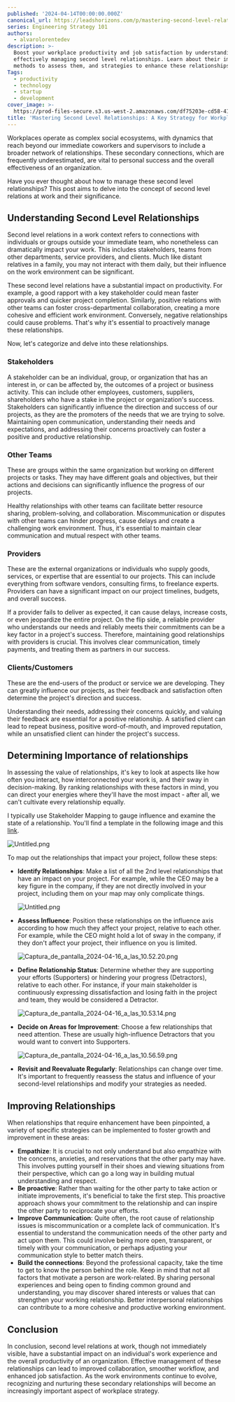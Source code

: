 ```yaml
---
published: '2024-04-14T00:00:00.000Z'
canonical_url: https://leadshorizons.com/p/mastering-second-level-relationships
series: Engineering Strategy 101
authors:
  - alvarolorentedev
description: >-
  Boost your workplace productivity and job satisfaction by understanding and
  effectively managing second level relationships. Learn about their impact,
  methods to assess them, and strategies to enhance these relationships.
Tags:
  - productivity
  - technology
  - startup
  - development
cover_image: >-
  https://prod-files-secure.s3.us-west-2.amazonaws.com/df75203e-cd58-41eb-8339-d5bf4288eb0e/007ebdba-70ba-422c-a0c7-790018bfb40f/1713242573205.jpg?X-Amz-Algorithm=AWS4-HMAC-SHA256&X-Amz-Content-Sha256=UNSIGNED-PAYLOAD&X-Amz-Credential=ASIAZI2LB4666NQ7HL4E%2F20250731%2Fus-west-2%2Fs3%2Faws4_request&X-Amz-Date=20250731T105714Z&X-Amz-Expires=3600&X-Amz-Security-Token=IQoJb3JpZ2luX2VjEKf%2F%2F%2F%2F%2F%2F%2F%2F%2F%2FwEaCXVzLXdlc3QtMiJHMEUCID2XKpkmUKfGgWWagcTb%2BSKOySx0IobPosOc5CtmsS8aAiEA3xEREImfccbu1R2sgppWTxLraN4xpXLQvJ9l2IVHm6QqiAQI0P%2F%2F%2F%2F%2F%2F%2F%2F%2F%2FARAAGgw2Mzc0MjMxODM4MDUiDPq%2BmCRrv0Oycvb1UCrcA1R2b7aznSDmF0zmTwzKlCrkPqMfl94kBZ3yCfSmU%2FXLQ4xy6TBCSZdYEFVgz%2B9VDJA3EHxavtIye741yF%2BSQ%2BTaL17aK5OqgyjALD6dzgpeeu9aOVkiqDrvl%2B2gb83WI95OBtttRPQJBRqMAtoVKcsAssKWFRJ%2Bjcf7uofdKOxGBSX7xobyOR3M6IyadHLTiplynPFVmNi5%2FjeJda0vyEBV%2F1ZJTr%2B5D73VtarNe81VIAiQFF%2Fp7r8ajT2iv6TN8x%2F9ftjYvnji4Qm%2BT6rYaaQWDYMOa6H1uG5m7zg09DmSSCMWD1otAb17aUuz6wK%2FW6JaYawtqJNWwb9dAvm%2FeblLbuZuXXEs%2F16CqU7mNvAh0ataaD3soSrbXCKUNiyUXRnl%2FG5W%2F%2FCwz4Dk30%2FzUprpfuRcAcGMkmw6ntUCscG26pJcuAsbQi9B8VT%2FnZ5cwFLKmzLmfpivhkoyTse%2BzO61LWAOTpEo9bql3fnnyIDql%2BYe%2FMH1ljy9KKBEniUqNu95E17eRl8mAGdKv%2F%2FJvhLYrV06467Fld8x6HnbaxyNXzTmfR3TA0zUOOkNpB1tXVXGc%2B%2F35nvnBXxMI%2F8x5%2FmadxR7I1QAtB6FX6ZUHg0AMp6ytU%2Bf6A8zvRV8MMaarMQGOqUBua85ef7BZY%2FuoqXuheDMDnmFvX64NWWuJ9jRkpAh8wgsS9Q%2FleBE7ZkBmw6DxlVDd4uVw2n0TSEdpktsAGz5Xq1aDWTg46kbpiXQ9zqRwTTIElBOIiGGSPENdrP%2B40NTrrRUKzOFe0Yx7sOZxLyUJ3%2Ft4cyk32v0ZE6LfeT25vRvXc8SC8V%2FIYy8v%2FcosgdLSnKzw4FbzS%2BA8p%2FFOBjrzU67oPYa&X-Amz-Signature=e0243ae2d7a6e3303c2fada0e441972bab89fc4c4562690c5ca122702bd85ae9&X-Amz-SignedHeaders=host&x-amz-checksum-mode=ENABLED&x-id=GetObject
title: 'Mastering Second Level Relationships: A Key Strategy for Workplace Success'
---
```


Workplaces operate as complex social ecosystems, with dynamics that reach beyond our immediate coworkers and supervisors to include a broader network of relationships. These secondary connections, which are frequently underestimated, are vital to personal success and the overall effectiveness of an organization.


Have you ever thought about how to manage these second level relationships? This post aims to delve into the concept of second level relations at work and their significance.


## Understanding Second Level Relationships


Second level relations in a work context refers to connections with individuals or groups outside your immediate team, who nonetheless can dramatically impact your work. This includes stakeholders, teams from other departments, service providers, and clients. Much like distant relatives in a family, you may not interact with them daily, but their influence on the work environment can be significant.


These second level relations have a substantial impact on productivity. For example, a good rapport with a key stakeholder could mean faster approvals and quicker project completion. Similarly, positive relations with other teams can foster cross-departmental collaboration, creating a more cohesive and efficient work environment. Conversely, negative relationships could cause problems. That's why it's essential to proactively manage these relationships.


Now, let's categorize and delve into these relationships.


### **Stakeholders**


 A stakeholder can be an individual, group, or organization that has an interest in, or can be affected by, the outcomes of a project or business activity. This can include other employees, customers, suppliers, shareholders who have a stake in the project or organization's success.
Stakeholders can significantly influence the direction and success of our projects, as they are the promoters of the needs that we are trying to solve. Maintaining open communication, understanding their needs and expectations, and addressing their concerns proactively can foster a positive and productive relationship. 


### **Other Teams** 


These are groups within the same organization but working on different projects or tasks. They may have different goals and objectives, but their actions and decisions can significantly influence the progress of our projects. 


Healthy relationships with other teams can facilitate better resource sharing, problem-solving, and collaboration. Miscommunication or disputes with other teams can hinder progress, cause delays and create a challenging work environment. Thus, it's essential to maintain clear communication and mutual respect with other teams.


### **Providers**


These are the external organizations or individuals who supply goods, services, or expertise that are essential to our projects. This can include everything from software vendors, consulting firms, to freelance experts. Providers can have a significant impact on our project timelines, budgets, and overall success. 


If a provider fails to deliver as expected, it can cause delays, increase costs, or even jeopardize the entire project. On the flip side, a reliable provider who understands our needs and reliably meets their commitments can be a key factor in a project's success. Therefore, maintaining good relationships with providers is crucial. This involves clear communication, timely payments, and treating them as partners in our success.


### **Clients/Customers**


These are the end-users of the product or service we are developing. They can greatly influence our projects, as their feedback and satisfaction often determine the project's direction and success. 


Understanding their needs, addressing their concerns quickly, and valuing their feedback are essential for a positive relationship. A satisfied client can lead to repeat business, positive word-of-mouth, and improved reputation, while an unsatisfied client can hinder the project's success.


## Determining Importance of relationships


In assessing the value of relationships, it's key to look at aspects like how often you interact, how interconnected your work is, and their sway in decision-making. By ranking relationships with these factors in mind, you can direct your energies where they'll have the most impact - after all, we can't cultivate every relationship equally.


I typically use Stakeholder Mapping to gauge influence and examine the state of a relationship. You'll find a template in the following image and this [link](https://excalidraw.com/#json=7qSzy52drnbwd6Sy8C2dz,bEm6jClB_RWoI3a6YV5QRg).


![Untitled.png](https://prod-files-secure.s3.us-west-2.amazonaws.com/df75203e-cd58-41eb-8339-d5bf4288eb0e/59d3a19f-5fef-4b4f-8971-39c02c627e98/Untitled.png?X-Amz-Algorithm=AWS4-HMAC-SHA256&X-Amz-Content-Sha256=UNSIGNED-PAYLOAD&X-Amz-Credential=ASIAZI2LB466YVTG5I34%2F20250731%2Fus-west-2%2Fs3%2Faws4_request&X-Amz-Date=20250731T105714Z&X-Amz-Expires=3600&X-Amz-Security-Token=IQoJb3JpZ2luX2VjEKf%2F%2F%2F%2F%2F%2F%2F%2F%2F%2FwEaCXVzLXdlc3QtMiJIMEYCIQCTzoUlfBQGvgV0yapOiKb8DBqO4NnuvQ6DRqz1zX8GowIhAKBuJVskgJaPHdVGbgyoV2WQxQyiqJY%2FK59bg3MM%2F8UcKogECND%2F%2F%2F%2F%2F%2F%2F%2F%2F%2FwEQABoMNjM3NDIzMTgzODA1Igw1HsQ%2FOiAcgS2Apfwq3AMyES5lQnodHHeh6A7XFA3XUoOjlw2H%2F%2B6GKH5jLKtapOU9TwRftHxZE34aaaJcDXxiUr9OaTaa%2BlqamSW61QvaMS5FGPrhFozdWvzlB%2F6R1e%2Fg2kMmTQmZqkcJuF0TDdDzyMjdnm%2BfUxBIgzBTtHRJSDlZUFxrLMTp2ZSvQRYrVzRfjMeEYlHmaTvN3HRBVTMu%2FGyjT5s%2BT%2F%2Bjjrj116ZqhKajJg4g1neNs9PNbakv715LBJ7hkTKOnWw%2FPILtOxxpUsEcjIGUXGJiIAckxO4pPcBRA%2B33mHevXrUtPk%2FYVYI5QQAHIQbMi185StEFadz02WDR%2BQFW99q%2FteLlzHSmTxG5A8rwm5qnHmPSzIBr7yuj3ar%2B31hV9R4dNq0fLHj5%2Fb0%2B9KtpfI%2BMHY%2FV68KlVbVzCSFmV7WxRbSAJaaLFRJGkwslnJOCPdRKO99Kr4CXJusfc97%2Bad2QbnGeykxzFEQWFVgP5aahRKZyrCVMA1phy611pCk0O03tPAXhaa4e%2BVbTXGRl9LcWjWqrbW6YeAZaLZj0ib%2BsqleD5of8CxFMKGFk7y3loJ237rlWvolUgUoWTLKdhUmfKA0zV87Ltaf%2BiQUP4wNYzdzLcBRI5DBnY%2BtorUjbvSezYDD9mqzEBjqkATa00tVk%2B2kJtEVICECYhqdfmXWZJeB8yV%2Bur8Puqr9E5LX%2FRtNMlQhUPLM6cqgrxnAiEbFxpMFmHmYUkGfIrYs7B%2F%2FANDGEBhOf0iLV5%2F7zLngVI58HW8GLeH7R2qYjCe%2F2mDpflIjRbe0zp1EnC5qYPhQE2H9lHT3BE6wVA9%2FQGKB%2BMfxXxpG%2FEKh3mWfmjOT1Txf92wyUvxql1PinBfzgfyjD&X-Amz-Signature=719b592cd5deb9790df37a707eff967e0d3d4fa86c8fb09831d1a1c1209036f1&X-Amz-SignedHeaders=host&x-amz-checksum-mode=ENABLED&x-id=GetObject)


To map out the relationships that impact your project, follow these steps:

- **Identify Relationships**: Make a list of all the 2nd level relationships that have an impact on your project.
For example, while the CEO may be a key figure in the company, if they are not directly involved in your project, including them on your map may only complicate things.

	![Untitled.png](https://prod-files-secure.s3.us-west-2.amazonaws.com/df75203e-cd58-41eb-8339-d5bf4288eb0e/40ed4941-4d92-406e-9526-d3628416a2d8/Untitled.png?X-Amz-Algorithm=AWS4-HMAC-SHA256&X-Amz-Content-Sha256=UNSIGNED-PAYLOAD&X-Amz-Credential=ASIAZI2LB466VN3UMWYO%2F20250731%2Fus-west-2%2Fs3%2Faws4_request&X-Amz-Date=20250731T105716Z&X-Amz-Expires=3600&X-Amz-Security-Token=IQoJb3JpZ2luX2VjEKn%2F%2F%2F%2F%2F%2F%2F%2F%2F%2FwEaCXVzLXdlc3QtMiJHMEUCIQC%2BPbRGZPvo2utOr%2BC6bGe6qJwZ16KZ2ZwYoqxbLuDjGAIgYHkQ3t0FSnu1H7ay2QGUlY9jFIPCuUU4%2FAn7Xb1HkboqiAQI0f%2F%2F%2F%2F%2F%2F%2F%2F%2F%2FARAAGgw2Mzc0MjMxODM4MDUiDMv7Aye0SKz7MfRxKircA%2FHLCbdX8TwesBOcxwubjRxobo5or17JRGxsGPqVEYxxQjecZIxdJc6O4KSblECLd%2BErsYm7P%2FyUQ7Nkp7qPqtS%2B6YmenW2nkjJDCywQWSDjouMF55lHvBJALKP22kCRRZJpsLabZRC4fF07FaR1OGZGQyEGI3EnpcqegHMu4M4tTMyjZ0Y0EaHsvgafTMNm%2FmLHLneyF9FtLnmB3IprktH4c9veYylsfmcBRR5ggxTi1cm6v1igrusMBbQUg78vIBs09h%2Fy4iaEwMA%2F7hbFW71ICrkTVau2YdQdUHbUJfxdlrGYZzU%2FJyL%2BJ%2FWlVTCG8uD9JYVHLUs2XcKIXKvF0sxjS6Iw3nmhFB3r4a8if7HCxpfSOsjrD2MCatkG62Uqnmofi9r9AXBaXMHFv4cRaEJR%2FvW6keabZJCsa4raGpWAbzykw7JFU7Pkv5%2BdxZZeaXT%2FYMHTLWS8k1j8oSHge85n70PQaWSK6v5EgdDRjJgMjaRn86xJGtJ4awppiL0X00L682jHaqrMIToIAgoLvAlOAYDjSp39V3JNbdVq5l9iSjQiHg3fFlZymrblrcWThSnkmDhooqRRkpcBR1BCKPbSPJbwgdmUdvt6AkT%2Bxh423a94uYqCpI9O7cvPMNzOrMQGOqUBoFQy2ZQSLFQL4E%2FatLxezLx1nItxLgaiotnr1cdIrrnVGBdLoTZ1Fd%2FKtpt3IDtLGjRVKKD78LhwzbKJ%2Bty3cAsQtvnz4g9%2Fk1%2BBc8GrvlOCFfDlNcpyIw%2BH9%2BfvvHY1fn%2BQqeCo%2BJSk5kFxHX3gu9Ej92WMlytcZeHtsnf5Td0k49d2HDB%2BJHSTh9yfOxN42W5zQ5uv56O6GRILmmiZ0qBojfSk&X-Amz-Signature=b46372dab8f16e75187d0fff97cc7b8e4e1166906e597e3ee6d2915d7d18697f&X-Amz-SignedHeaders=host&x-amz-checksum-mode=ENABLED&x-id=GetObject)

- **Assess Influence**: Position these relationships on the influence axis according to how much they affect your project, relative to each other.
For example, while the CEO might hold a lot of sway in the company, if they don't affect your project, their influence on you is limited.

	![Captura_de_pantalla_2024-04-16_a_las_10.52.20.png](https://prod-files-secure.s3.us-west-2.amazonaws.com/df75203e-cd58-41eb-8339-d5bf4288eb0e/4e3674d8-dc03-4ecf-ba84-bb9f01e74c36/Captura_de_pantalla_2024-04-16_a_las_10.52.20.png?X-Amz-Algorithm=AWS4-HMAC-SHA256&X-Amz-Content-Sha256=UNSIGNED-PAYLOAD&X-Amz-Credential=ASIAZI2LB466WNF5PKRY%2F20250731%2Fus-west-2%2Fs3%2Faws4_request&X-Amz-Date=20250731T105721Z&X-Amz-Expires=3600&X-Amz-Security-Token=IQoJb3JpZ2luX2VjEKf%2F%2F%2F%2F%2F%2F%2F%2F%2F%2FwEaCXVzLXdlc3QtMiJHMEUCIQDSNnDhTMKwSJy5IyVxhzbjHdRSFRs2OAyIw0XtoykP2QIgbNprLSn0%2BXlhZ79B%2FBAGjaL2NNngc5DyWxZv2zlaD2sqiAQI0P%2F%2F%2F%2F%2F%2F%2F%2F%2F%2FARAAGgw2Mzc0MjMxODM4MDUiDKXu7POyZwW8TCMh4ircA2ROMCoCIdX2jRxgbSZWFpFidtesu6HxNIzi9MYkfvjEg%2F7UAey9KkdIGo%2BAoPBGp%2B0NprD1gK1GX09BFRbhYPelCHo6pzncxkB%2F3aDDoaPIwTbY3aISeBAYVIvIGNIW1l84wEmjh3MJJ575vP1VvBYsmqiodcb6bpe3TuTtscRJ8WzJ80pgVeQwblT%2F3TL6o%2BeP%2FvqipSnCAscPPPNz9gvnWpLdXmc6VVmzmsDLPyvQCWPLcYvP8hZxjw7t6Nj1%2F3GH7h8l%2FwmTqGozZFMRJ2ApzhFkRfgEQTQmYIFG1Xvck9eZXGgK2QUZYwD14Cw4pbH958niE9pCvyBiYLcXcHF%2FvWlDkLFpNJXe0vTh%2Bo0s5XGoZ%2FHSme1QZgLoheORp5iILlc3XYhMIYAGdrzNOCzfWCtxVnlqtA6NjKKZJMICx%2BtuI1wXSpvSGcTiOdXadaLL6S660yGHIaL37wgOcIXMgNjPnrwK4HBRfI%2FSx7CrRYsMUIaoqirgUt%2FuCyKH2aF%2BZQcCowZTvmWNwe4V64cjOlssUoL3x5xUAqYBhL0jB4r51VKAyHavX57Peg0vWyUKbF%2FngLi1a0q6Sqx8%2FYExcoOlAH28knt2JdiUVefUtOfJ919ecRukNXZbMJearMQGOqUBj9CxdUYe7e6Dr2EMIF%2FfirJYsP%2FTgN7zhYk4B5AKcAn7WOhrcxMzuILE80ohNObgHCwCX9ukkbEuJUJnXboZI4%2FfE66n%2B56hwWmyOOLO8RLK6NOI1sh76wZ7D0bVid%2FmUVBv98wUHjCd3FdNzj5fMf2roLod8Z4TrHzKyFCYCCRhah81ETgIyhmYZmz1%2BjDnR7A5VffrSQQKouq57QsHE54ML93%2F&X-Amz-Signature=7ee10ca851703442233945940bb9a29026708f50e45bc3b71f5f01689e828694&X-Amz-SignedHeaders=host&x-amz-checksum-mode=ENABLED&x-id=GetObject)

- **Define Relationship Status**: Determine whether they are supporting your efforts (Supporters) or hindering your progress (Detractors), relative to each other.
For instance, if your main stakeholder is continuously expressing dissatisfaction and losing faith in the project and team, they would be considered a Detractor.

	![Captura_de_pantalla_2024-04-16_a_las_10.53.14.png](https://prod-files-secure.s3.us-west-2.amazonaws.com/df75203e-cd58-41eb-8339-d5bf4288eb0e/038f6062-bea9-4362-b307-dcb9f77a4aaa/Captura_de_pantalla_2024-04-16_a_las_10.53.14.png?X-Amz-Algorithm=AWS4-HMAC-SHA256&X-Amz-Content-Sha256=UNSIGNED-PAYLOAD&X-Amz-Credential=ASIAZI2LB466RLD3ZT4S%2F20250731%2Fus-west-2%2Fs3%2Faws4_request&X-Amz-Date=20250731T105722Z&X-Amz-Expires=3600&X-Amz-Security-Token=IQoJb3JpZ2luX2VjEKf%2F%2F%2F%2F%2F%2F%2F%2F%2F%2FwEaCXVzLXdlc3QtMiJHMEUCIQCbgrrl5xDFt2f2HeKqaxbNy0BW6CmxkKf7LYqHRyzs4AIgO1SPdYDctquc90CIRiq9RoNM9xKz%2FSpgLSuDzuKeX9IqiAQI0P%2F%2F%2F%2F%2F%2F%2F%2F%2F%2FARAAGgw2Mzc0MjMxODM4MDUiDOWkbCeyjxJVCy%2BdESrcA%2B8ixeLQlGZn8rGzniCc4MV8ULPZcHI6O5L66%2Bq1uiXHQNP95FZRcpmg63KDDgwC1ugYZCIB%2Bgpy5Pa0T4cPPeySbg9LKdzfrkJDPDIilKdXmI2EWWghDfVZreYPZfnm2FWI7Ic4DiP6QeUMudIKBkKy1EI1J7JiWFKFtf3upXpIsqEHkhMrA77twkiKSJFhSMw64kUFYzEES1t%2FAcgZ6bsDXcasxgTjFVmtxb1mGlVag0ga8FBTGJxMImP8jHxB6zUPn7E5heYp%2BVIGK3yB34Swns24bQma8gJpuSm3jv%2F4E5xj25nd602FYJ6vfUomqcP%2FD1DJRzTVkHWAwv07lkXxqkmY50vvtyw%2BqrmUYcdn43tX0wThvlpxQdnXG4%2FcdBnrwpM3SfyXykYtNq65HNR%2FYz8spFXTyvsT45s9wsnEmbll0qVhU9BkKV2zRhfs1y1EZ7sB1QduGE%2BUXLoqHpFhpjN%2Ft15SxoOxT4Q2i0n5TjV5jaWHmNDOHUP7%2BRaFhf1m3m7DFviEqqfAVqNBX8QGrsWMTyZpS8Irp1S3lxeW6B1amEDHMnRae%2BQ9mE0mKnRxc9ynpQ%2BefVVBepgYwue5%2BZHBg%2F33M8GRt2yJvSPmhVEIvdF9RkZT9XRsMJ%2BZrMQGOqUBAO6LP0qnlqbc6wSvqaLC%2BBTWo3460tWwXehIMz6sdqTqBya%2Fo2Cw%2BKTrl%2B%2FqyJxjkKv0uFRK0P3jzd14Wf9OOqDaL0cJZRrE1SG%2FJZnCBtWpu5MfRJBcglxga6cwBfC0kBA8BiOkb1Ur4CyPPg3MAPRnZ0iN8aWghve2%2BwtJFtYscIAT4dPNirrX56zzUfBZnctdcaxQqQC%2FGHmFpTjZMIyxoUw%2F&X-Amz-Signature=f44534d0e43f49ad59b9a7ffa9b2bff30cec8ffd40ec0bdd74cccd01b52a8695&X-Amz-SignedHeaders=host&x-amz-checksum-mode=ENABLED&x-id=GetObject)

- **Decide on Areas for Improvement**: Choose a few relationships that need attention. These are usually high-influence Detractors that you would want to convert into Supporters.

	![Captura_de_pantalla_2024-04-16_a_las_10.56.59.png](https://prod-files-secure.s3.us-west-2.amazonaws.com/df75203e-cd58-41eb-8339-d5bf4288eb0e/bfbddee9-3882-4e42-912b-d4fbb8ecf838/Captura_de_pantalla_2024-04-16_a_las_10.56.59.png?X-Amz-Algorithm=AWS4-HMAC-SHA256&X-Amz-Content-Sha256=UNSIGNED-PAYLOAD&X-Amz-Credential=ASIAZI2LB466RW7DMEYP%2F20250731%2Fus-west-2%2Fs3%2Faws4_request&X-Amz-Date=20250731T105722Z&X-Amz-Expires=3600&X-Amz-Security-Token=IQoJb3JpZ2luX2VjEKf%2F%2F%2F%2F%2F%2F%2F%2F%2F%2FwEaCXVzLXdlc3QtMiJHMEUCIQDrQE35dsmbxWeb9xEPT3FE5j%2BYwLnhK3n%2FcYQytCnuwwIgHp0byfBk4k6ipZh0x8Ahwn547RVcVs3sdjlPhqkELiwqiAQI0P%2F%2F%2F%2F%2F%2F%2F%2F%2F%2FARAAGgw2Mzc0MjMxODM4MDUiDOeIYGX2lGuQU2y0NCrcA74hi%2FswS3fWSYL78k3ctU2gCQYqY2NTM8xrlcKK7QhEmJB%2Bw5G%2FN4%2BehWTne01a0C8G0qcTdmjqiLQmZimVgtR5wTPpxgaVb6FB5A7tkVS3p9OyyRxzWcXtGCOowHdkaYB2HRrroMqbKAi665rc2YEtxxxzgk7MdIsQKYZk0noaMQfRH6TKEFNBZV6p5nugOz8kM5c3MQRCzI3lD28P1dm%2BXl4ya6h%2Bx359hs6MWVp5a1NXG3IwhufVC1VJCjlOIar5MIbY%2FnPw5vZdd9xzpa1f3CxQMCgyK0rr0ohbsLHKmrgSWQLua9ekq%2B08GVtHtizkIrvVb3VXyIl3AUHDoVRTS8DGJs8wttuDqr9HlwxP9nlFXuy93kdmgn%2BGZG0eo6MrZraPRk55xBQhcfEqHcbZEvKvfSFdNnJcem1j2M1V6P2ZGtP%2FFzJcZ2AddZFjRFcZ6gmiaJmXb41FFaXFoYU4HLhZjjcKuIITMKRtTud663gbwoIA55sVupXq%2FWBi4860xzcscsMM2XD0u%2BYatLy7UV%2FDd%2FDoRW6%2BbLPcYsQgHLXLT5haTOKGPBs%2FrF6DFG6gmmJF57g6HsG%2BNW3Bu0HQp00DvB2cblR1rz%2BFYfRGxU41nSwYTX%2FWfzAbMP2arMQGOqUBdHOE7CBBHD0ZGIRKQla0NOt4pmEhak4xIK9%2BJXCiOUyH0%2BCqG7BOtVcBpk2pK3Sai7lgK33oRL4CNSPM3nvKBpwpXCTHDez4sMTlVG3Gsgq%2BmuKWJzeG7NvurEJp6SsoSZWdnAh%2Fr9JRzYTavFP4tp6GDzfbtrvLgCqXYPIndkn7M1DkWgM0jQ%2BoGLnrB9nuwWsFrm3Ltoet4g73J4Q9GT5ebWTV&X-Amz-Signature=813c095ea09dcf3a929108fcd542c1fe3759305d7f6011d12885e779a9c60192&X-Amz-SignedHeaders=host&x-amz-checksum-mode=ENABLED&x-id=GetObject)

- **Revisit and Reevaluate Regularly**: Relationships can change over time. It's important to frequently reassess the status and influence of your second-level relationships and modify your strategies as needed.

## Improving Relationships


 


When relationships that require enhancement have been pinpointed, a variety of specific strategies can be implemented to foster growth and improvement in these areas:

- **Empathize**: It is crucial to not only understand but also empathize with the concerns, anxieties, and reservations that the other party may have. This involves putting yourself in their shoes and viewing situations from their perspective, which can go a long way in building mutual understanding and respect.
- **Be proactive**: Rather than waiting for the other party to take action or initiate improvements, it's beneficial to take the first step. This proactive approach shows your commitment to the relationship and can inspire the other party to reciprocate your efforts.
- **Improve Communication**: Quite often, the root cause of relationship issues is miscommunication or a complete lack of communication. It's essential to understand the communication needs of the other party and act upon them. This could involve being more open, transparent, or timely with your communication, or perhaps adjusting your communication style to better match theirs.
- **Build the connections**: Beyond the professional capacity, take the time to get to know the person behind the role. Keep in mind that not all factors that motivate a person are work-related. By sharing personal experiences and being open to finding common ground and understanding, you may discover shared interests or values that can strengthen your working relationship. Better interpersonal relationships can contribute to a more cohesive and productive working environment.

## Conclusion


In conclusion, second level relations at work, though not immediately visible, have a substantial impact on an individual's work experience and the overall productivity of an organization. Effective management of these relationships can lead to improved collaboration, smoother workflow, and enhanced job satisfaction. As the work environments continue to evolve, recognizing and nurturing these secondary relationships will become an increasingly important aspect of workplace strategy.

